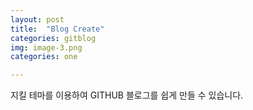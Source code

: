 ```yaml
---
layout: post
title:  "Blog Create"
categories: gitblog
img: image-3.png
categories: one

---
```




지킬 테마를 이용하여 GITHUB 블로그를 쉽게 만들 수 있습니다. 